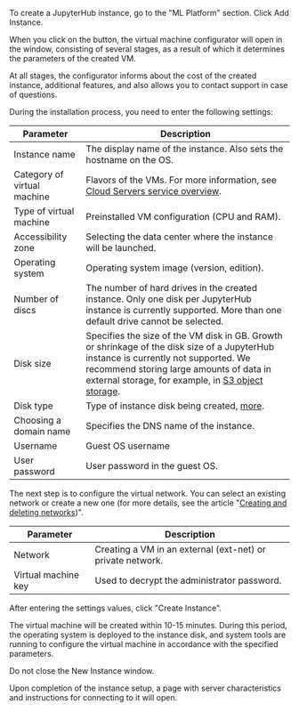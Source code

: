 To create a JupyterHub instance, go to the "ML Platform" section. Click Add Instance.

When you click on the button, the virtual machine configurator will open in the window, consisting of several stages, as a result of which it determines the parameters of the created VM.

At all stages, the configurator informs about the cost of the created instance, additional features, and also allows you to contact support in case of questions.

During the installation process, you need to enter the following settings:

| Parameter | Description |
| --- | --- |
| Instance name | The display name of the instance. Also sets the hostname on the OS. |
| Category of virtual machine | Flavors of the VMs. For more information, see [Cloud Servers service overview](/en/base/iaas/concepts/vm-concept#flavors). |
| Type of virtual machine | Preinstalled VM configuration (CPU and RAM). |
| Accessibility zone | Selecting the data center where the instance will be launched. |
| Operating system | Operating system image (version, edition). |
| Number of discs | The number of hard drives in the created instance. Only one disk per JupyterHub instance is currently supported. More than one default drive cannot be selected.|
| Disk size | Specifies the size of the VM disk in GB. Growth or shrinkage of the disk size of a JupyterHub instance is currently not supported. We recommend storing large amounts of data in external storage, for example, in [S3 object storage](/ru/base/s3).|
| Disk type | Type of instance disk being created, [more](/en/base/iaas/vm-volumes/volume-sla). |
| Choosing a domain name | Specifies the DNS name of the instance.|
| Username | Guest OS username |
| User password | User password in the guest OS. |

The next step is to configure the virtual network. You can select an existing network or create a new one (for more details, see the article "[Creating and deleting networks](/en/networks/vnet/networks/create-net))".

| Parameter | Description |
| --- | --- |
| Network | Creating a VM in an external (ext-net) or private network. |
| Virtual machine key | Used to decrypt the administrator password. |

After entering the settings values, click "Create Instance".

The virtual machine will be created within 10-15 minutes. During this period, the operating system is deployed to the instance disk, and system tools are running to configure the virtual machine in accordance with the specified parameters.

<warn>

Do not close the New Instance window.

Upon completion of the instance setup, a page with server characteristics and instructions for connecting to it will open.

</warn>
